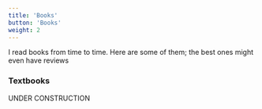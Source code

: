 ```yaml
---
title: 'Books'
button: 'Books'
weight: 2
---
```

I read books from time to time. Here are some of them; the best ones might even have reviews

### Textbooks

UNDER CONSTRUCTION
